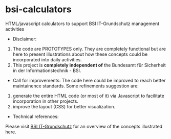 # bsi-calculators
HTML/javascript calculators to support BSI IT-Grundschutz management activities

* Disclaimer:
1. The code are PROTOTYPES only. They are completely functional but are here to present illustrations about how these concepts could be incorporated into daily activities.
2. This project is **completely independent of**  the Bundesamt für Sicherheit in der Informationstechnik - BSI. 

* Call for improvements:
The code here could be improved to reach better maintainence standards.
Some refinements suggestion are:

1. generate the entire HTML code (or most of it) via Javascript to facilitate incorporation in other projects.
2. improve the layout (CSS) for better visualization.

* Technical references:

Please visit [BSI IT-Grundschutz](https://www.bsi.bund.de/EN/Topics/ITGrundschutz/itgrundschutz_node.html) for an overview of the concepts illustrated here.
